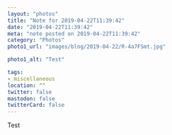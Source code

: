 ```yaml
---
layout: "photos"
title: "Note for 2019-04-22T11:39:42"
date: "2019-04-22T11:39:42"
meta: "note posted on 2019-04-22T11:39:42"
category: "Photos"
photo1_url: "images/blog/2019-04-22/R-4a7FSmt.jpg"

photo1_alt: "Test"

tags:
- miscellaneous
location: ""
twitter: false
mastodon: false
twitterCard: false
---
```

Test
